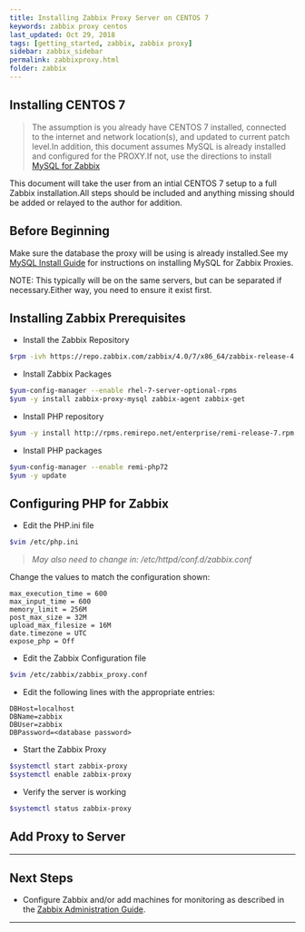 ```yaml
---
title: Installing Zabbix Proxy Server on CENTOS 7
keywords: zabbix proxy centos
last_updated: Oct 29, 2018
tags: [getting_started, zabbix, zabbix proxy]
sidebar: zabbix_sidebar
permalink: zabbixproxy.html
folder: zabbix
---
```


## Installing CENTOS 7 ##

>The assumption is you already have CENTOS 7 installed, connected to the internet and network location(s), and updated to current patch level.In addition, this document assumes MySQL is already installed and configured for the PROXY.If not, use the directions to install [MySQL for Zabbix](./Zabbix4MySQLInstall.md)

This document will take the user from an intial CENTOS 7 setup to a full Zabbix installation.All steps should be included and anything missing should be added or relayed to the author for addition.

## Before Beginning ##

Make sure the database the proxy will be using is already installed.See my [MySQL Install Guide](./Zabbix4MySQLInstall.md) for instructions on installing MySQL for Zabbix Proxies.

NOTE:  This typically will be on the same servers, but can be separated if necessary.Either way, you need to ensure it exist first.

## Installing Zabbix Prerequisites ##

- Install the Zabbix Repository

```bash
$rpm -ivh https://repo.zabbix.com/zabbix/4.0/7/x86_64/zabbix-release-4.0-1.el7.noarch.rpm
```

- Install Zabbix Packages

```bash
$yum-config-manager --enable rhel-7-server-optional-rpms
$yum -y install zabbix-proxy-mysql zabbix-agent zabbix-get
```

- Install PHP repository

```bash
$yum -y install http://rpms.remirepo.net/enterprise/remi-release-7.rpm
```

- Install PHP packages

```bash
$yum-config-manager --enable remi-php72
$yum -y update
```

## Configuring PHP for Zabbix ##

- Edit the PHP.ini file

```bash
$vim /etc/php.ini
```

>*May also need to change in: /etc/httpd/conf.d/zabbix.conf*

Change the values to match the configuration shown:

```vim
max_execution_time = 600
max_input_time = 600
memory_limit = 256M
post_max_size = 32M
upload_max_filesize = 16M
date.timezone = UTC
expose_php = Off
```

- Edit the Zabbix Configuration file

```bash
$vim /etc/zabbix/zabbix_proxy.conf
```

- Edit the following lines with the appropriate entries:

```vim
DBHost=localhost
DBName=zabbix
DBUser=zabbix
DBPassword=<database password>
```

- Start the Zabbix Proxy

```bash
$systemctl start zabbix-proxy
$systemctl enable zabbix-proxy
```

- Verify the server is working

```bash
$systemctl status zabbix-proxy
```

## Add Proxy to Server ##

---

## Next Steps ##

- Configure Zabbix and/or add machines for monitoring as described in the [Zabbix Administration Guide](./ZabbixAdministration.md).

---
